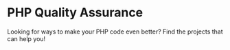 # PHP Quality Assurance

Looking for ways to make your PHP code even better? Find the projects that can help you!



